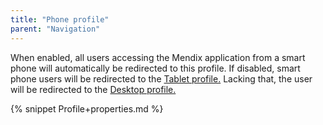 ```yaml
---
title: "Phone profile"
parent: "Navigation"
---
```

When enabled, all users accessing the Mendix application from a smart phone will automatically be redirected to this profile. If disabled, smart phone users will be redirected to the [Tablet profile.](Tablet+profile) Lacking that, the user will be redirected to the [Desktop profile.](Desktop+profile) 

{% snippet Profile+properties.md %}
